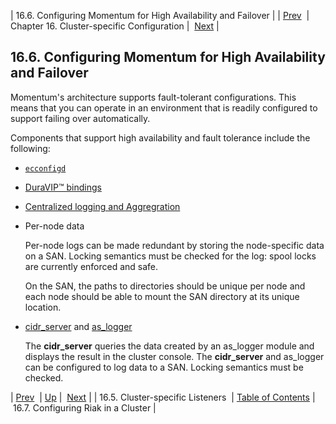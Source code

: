| 16.6. Configuring Momentum for High Availability and Failover |
| [Prev](cluster.listeners)  | Chapter 16. Cluster-specific Configuration |  [Next](cluster.riak.configuration) |

## 16.6. Configuring Momentum for High Availability and Failover

Momentum's architecture supports fault-tolerant configurations. This means that you can operate in an environment that is readily configured to support failing over automatically.

Components that support high availability and fault tolerance include the following:

*   [`ecconfigd`](conf.overview#conf.ecconfigd "15.1.3. Configuration Management (ecconfigd)")

*   [DuraVIP™ bindings](cluster.config.duravip "Chapter 27. DuraVIP™: IP Fail over")

*   [Centralized logging and Aggregration](log_aggregation "Chapter 26. Log Aggregation")

*   Per-node data

    Per-node logs can be made redundant by storing the node-specific data on a SAN. Locking semantics must be checked for the log: spool locks are currently enforced and safe.

    On the SAN, the paths to directories should be unique per node and each node should be able to mount the SAN directory at its unique location.

*   [cidr_server](cluster.cidr_server "Chapter 39. CIDR Server") and [as_logger](modules.as_logger "71.7. as_logger – Audit Series Logger")

    The **cidr_server** queries the data created by an as_logger module and displays the result in the cluster console. The **cidr_server** and as_logger can be configured to log data to a SAN. Locking semantics must be checked.

| [Prev](cluster.listeners)  | [Up](cluster) |  [Next](cluster.riak.configuration) |
| 16.5. Cluster-specific Listeners  | [Table of Contents](index) |  16.7. Configuring Riak in a Cluster |

